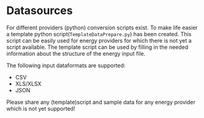 # Datasources

For different providers (python) conversion scripts exist. To make life easier a template python script(```TemplateDataPrepare.py```) has been created. This script can be easily used for energy providers for which there is not yet a script available. The template script can be used by filling in the needed information about the structure of the energy input file.

The following input dataformats are supported:
- CSV
- XLS/XLSX
- JSON

Please share any (template)script and sample data for any energy provider which is not yet supported!